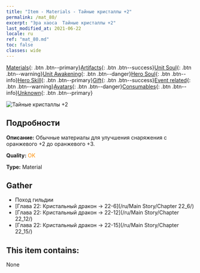 ```yaml
---
title: "Item - Materials - Тайные кристаллы +2"
permalink: /mat_80/
excerpt: "Эра хаоса  Тайные кристаллы +2"
last_modified_at: 2021-06-22
locale: ru
ref: "mat_80.md"
toc: false
classes: wide
---
```

 [Materials](/ItemsRU/){: .btn .btn--primary}[Artifacts](/ItemsRU/Artifacts/){: .btn .btn--success}[Unit Soul](/ItemsRU/UnitSoul/){: .btn .btn--warning}[Unit Awakening](/ItemsRU/UnitAwakening/){: .btn .btn--danger}[Hero Soul](/ItemsRU/HeroSoul/){: .btn .btn--info}[Hero Skill](/ItemsRU/HeroSkill/){: .btn .btn--primary}[Gift](/ItemsRU/Gift/){: .btn .btn--success}[Event related](/ItemsRU/Events/){: .btn .btn--warning}[Avatars](/ItemsRU/Avatars/){: .btn .btn--danger}[Consumables](/ItemsRU/Consumables/){: .btn .btn--info}[Unknown](/ItemsRU/Unknown/){: .btn .btn--primary}

 ![Тайные кристаллы +2](/images/t/i_cailiao_shuijing3.png)

## Подробности
 **Описание:** Обычные материалы для улучшения снаряжения c оранжевого +2 до оранжевого +3.

 **Quality:** <span style="color: #FF8C00">OK</span>

 **Type:** Material

## Gather

*    Поход гильдии 
*    [Глава 22: Кристальный дракон -> 22-6](/ru/Main Story/Chapter 22_6/) 
*    [Глава 22: Кристальный дракон -> 22-12](/ru/Main Story/Chapter 22_12/) 
*    [Глава 22: Кристальный дракон -> 22-15](/ru/Main Story/Chapter 22_15/) 

## This item contains:

  None

